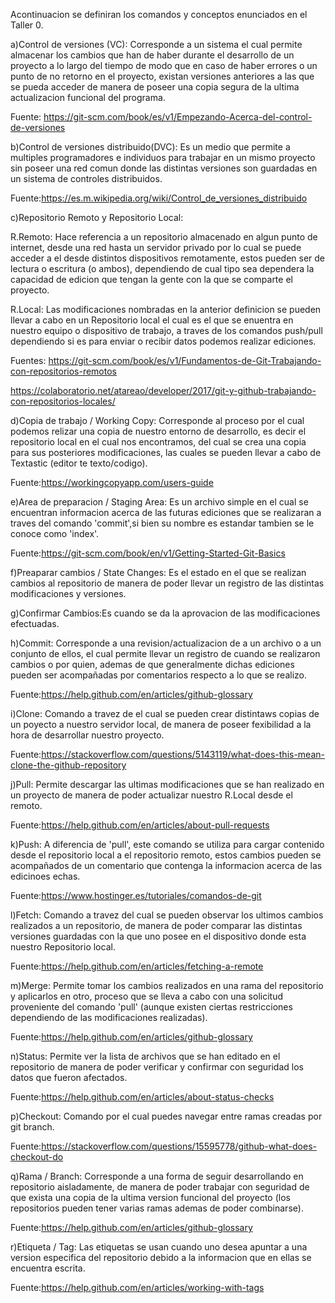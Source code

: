 
Acontinuacion se definiran los comandos y conceptos enunciados en el Taller 0.

a)Control de versiones (VC):
Corresponde a un sistema el cual permite almacenar los cambios que han de haber durante el desarrollo de un proyecto a lo largo del tiempo de modo que en caso de haber errores o un punto de no retorno en el proyecto, existan versiones anteriores a las que se pueda acceder de manera de poseer una copia segura de la ultima actualizacion funcional del programa.

Fuente: https://git-scm.com/book/es/v1/Empezando-Acerca-del-control-de-versiones

b)Control de versiones distribuido(DVC):
Es un medio que permite a multiples programadores e individuos para trabajar en un mismo proyecto sin poseer una red comun donde las distintas versiones son guardadas en un sistema de controles distribuidos.

Fuente:https://es.m.wikipedia.org/wiki/Control_de_versiones_distribuido

c)Repositorio Remoto y Repositorio Local:

R.Remoto: Hace referencia a un repositorio almacenado en algun punto de internet, desde una red hasta un servidor privado por lo cual se puede acceder a el desde distintos dispositivos remotamente, estos pueden ser de lectura o escritura (o ambos), dependiendo de cual tipo sea dependera la capacidad de edicion que tengan la gente con la que se comparte el proyecto.

R.Local: Las modificaciones nombradas en la anterior definicion se pueden llevar a cabo en un Repositorio local el cual es el que se enuentra en nuestro equipo o dispositivo de trabajo, a traves de los comandos push/pull dependiendo si es para enviar o recibir datos podemos realizar ediciones.

Fuentes: https://git-scm.com/book/es/v1/Fundamentos-de-Git-Trabajando-con-repositorios-remotos

https://colaboratorio.net/atareao/developer/2017/git-y-github-trabajando-con-repositorios-locales/


d)Copia de trabajo / Working Copy:
Corresponde al proceso por el cual podemos relizar una copia de nuestro entorno de desarrollo, es decir el repositorio local en el cual nos encontramos, del cual se crea una copia para sus posteriores modificaciones, las cuales se pueden llevar a cabo de Textastic (editor te texto/codigo).

Fuente:https://workingcopyapp.com/users-guide

e)Area de preparacion / Staging Area:
Es un archivo simple en el cual se encuentran informacion acerca de las futuras ediciones que se realizaran a traves del comando 'commit',si bien su nombre es estandar tambien se le conoce como 'index'.

Fuente:https://git-scm.com/book/en/v1/Getting-Started-Git-Basics

f)Preaparar cambios / State Changes:
Es el estado en el que se realizan cambios al repositorio de manera de poder llevar un registro de las distintas modificaciones y versiones.


g)Confirmar Cambios:Es cuando se da la aprovacion de las modificaciones efectuadas.

h)Commit:
Corresponde a una revision/actualizacion de a un archivo o a un conjunto de ellos, el cual permite llevar un registro de cuando se realizaron cambios o por quien, ademas de que generalmente dichas ediciones pueden ser acompañadas por comentarios respecto a lo que se realizo.

Fuente:https://help.github.com/en/articles/github-glossary

i)Clone:
Comando a travez de el cual se pueden crear distintaws copias de un poyecto a nuestro servidor local, de manera de poseer fexibilidad a la hora de desarrollar nuestro proyecto.

Fuente:https://stackoverflow.com/questions/5143119/what-does-this-mean-clone-the-github-repository

j)Pull:
Permite descargar las ultimas modificaciones que se han realizado en un proyecto de manera de poder actualizar nuestro R.Local desde el remoto.

Fuente:https://help.github.com/en/articles/about-pull-requests

k)Push:
A diferencia de 'pull', este comando se utiliza para cargar contenido desde el repositorio local a el repositorio remoto, estos cambios pueden se acompañados de un comentario que contenga la informacion acerca de las edicinoes echas.

Fuente:https://www.hostinger.es/tutoriales/comandos-de-git

l)Fetch:
Comando a travez del cual se pueden observar los ultimos cambios realizados a un repositorio, de manera de poder comparar las distintas versiones guardadas con la que uno posee en el dispositivo donde esta nuestro Repositorio local.

Fuente:https://help.github.com/en/articles/fetching-a-remote

m)Merge:
Permite tomar los cambios realizados en una rama del repositorio y aplicarlos en otro, proceso que se lleva a cabo con una solicitud proveniente del comando 'pull' (aunque existen ciertas restricciones dependiendo de las modificaciones realizadas).

Fuente:https://help.github.com/en/articles/github-glossary

n)Status:
Permite ver la lista de archivos que se han editado en el repositorio de manera de poder verificar y confirmar con seguridad los datos que fueron afectados.

Fuente:https://help.github.com/en/articles/about-status-checks

p)Checkout:
Comando por el cual puedes navegar entre ramas creadas por git branch. 

Fuente:https://stackoverflow.com/questions/15595778/github-what-does-checkout-do

q)Rama / Branch:
Corresponde a una forma de seguir desarrollando en repositorio aisladamente, de manera de poder trabajar con seguridad de que exista una copia de la ultima version funcional del proyecto (los repositorios pueden tener varias ramas ademas de poder combinarse).

Fuente:https://help.github.com/en/articles/github-glossary

r)Etiqueta / Tag:
Las etiquetas se usan cuando uno desea apuntar a una version especifica del repositorio debido a la informacion que en ellas se encuentra escrita.

Fuente:https://help.github.com/en/articles/working-with-tags
